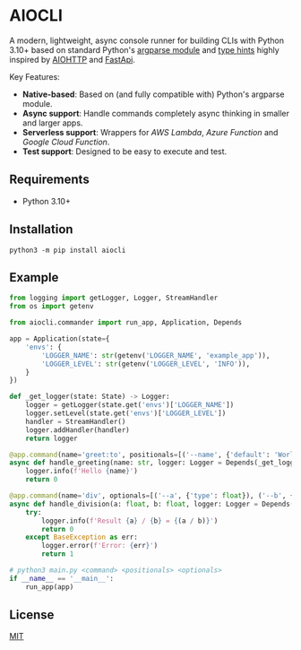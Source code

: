 # AIOCLI

A modern, lightweight, async console runner for building CLIs with Python 3.10+ based on standard Python's [argparse module](https://docs.python.org/3/library/argparse.html) and [type hints](https://docs.python.org/3/library/typing.html) highly inspired by [AIOHTTP](https://github.com/aio-libs/aiohttp) and [FastApi](https://github.com/tiangolo/fastapi).

Key Features:

* **Native-based**: Based on (and fully compatible with) Python's argparse module.
* **Async support**: Handle commands completely async thinking in smaller and larger apps.
* **Serverless support**: Wrappers for *AWS Lambda*, *Azure Function* and *Google Cloud Function*.
* **Test support**: Designed to be easy to execute and test.

## Requirements

- Python 3.10+

## Installation

```shell
python3 -m pip install aiocli
```

## Example

```python hl_lines="6 37"
from logging import getLogger, Logger, StreamHandler
from os import getenv

from aiocli.commander import run_app, Application, Depends

app = Application(state={
    'envs': {
        'LOGGER_NAME': str(getenv('LOGGER_NAME', 'example_app')),
        'LOGGER_LEVEL': str(getenv('LOGGER_LEVEL', 'INFO')),
    }
})

def _get_logger(state: State) -> Logger:
    logger = getLogger(state.get('envs')['LOGGER_NAME'])
    logger.setLevel(state.get('envs')['LOGGER_LEVEL'])
    handler = StreamHandler()
    logger.addHandler(handler)
    return logger

@app.command(name='greet:to', positionals=[('--name', {'default': 'World!'})])
async def handle_greeting(name: str, logger: Logger = Depends(_get_logger)) -> int:
    logger.info(f'Hello {name}')
    return 0

@app.command(name='div', optionals=[('--a', {'type': float}), ('--b', {'type': float})])
async def handle_division(a: float, b: float, logger: Logger = Depends(_get_logger)) -> int:
    try:
        logger.info(f'Result {a} / {b} = {(a / b)}')
        return 0
    except BaseException as err:
        logger.error(f'Error: {err}')
        return 1

# python3 main.py <command> <positionals> <optionals>
if __name__ == '__main__':
    run_app(app)
```

## License

[MIT](https://github.com/aiopy/python-aiocli/blob/master/LICENSE)
